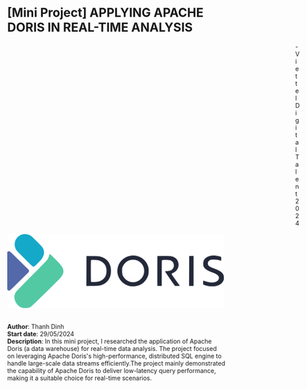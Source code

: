 # [Mini Project] APPLYING  APACHE DORIS IN REAL-TIME ANALYSIS
<div style="margin-left: 665px;">- Viettel Digital Talent 2024</div>

<br>

<img src="./img/doris_logo.svg" alt="Apache Doris" width="500">
<br><br>

**Author**: Thanh Dinh  
**Start date**: 29/05/2024  
**Description**: In this mini project, I researched the application of Apache Doris (a data warehouse) for real-time data analysis. The project focused on leveraging Apache Doris's high-performance, distributed SQL engine to handle large-scale data streams efficiently.The project mainly demonstrated the capability of Apache Doris to deliver low-latency query performance, making it a suitable choice for real-time scenarios.